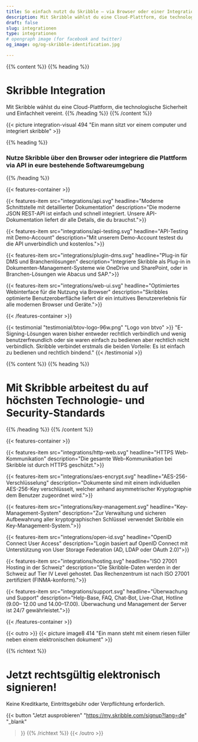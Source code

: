 ```yaml
---
title: So einfach nutzt du Skribble – via Browser oder einer Integration
description: Mit Skribble wählst du eine Cloud-Plattform, die technologische Sicherheit und Einfachheit vereint. Nutze Skribble über den Browser oder integriere die Plattform.
draft: false
slug: integrationen
type: integrationen
# opengraph image (for facebook and twitter)
og_image: og/og-skribble-identification.jpg

---
```


{{% content %}}
{{% heading %}}
# Skribble Integration
Mit Skribble wählst du eine Cloud-Plattform, die technologische Sicherheit <br class="hide-for-mobile">und Einfachheit vereint. 
{{% /heading %}}
{{% /content %}}

{{< picture integration-visual 494 "Ein mann sitzt vor einem computer und integriert skribble" >}}

{{% heading %}}
### Nutze Skribble über den Browser oder integriere die Plattform <br class="hide-for-mobile">via API in eure bestehende Softwareumgebung
{{% /heading %}}

{{< features-container >}}

  {{< features-item src="integrations/api.svg" 
    headline="Moderne Schnittstelle mit detaillierter Dokumentation" 
    description="Die moderne JSON REST-API ist einfach und schnell integriert. Unsere API-Dokumentation liefert dir alle Details, die du brauchst.">}}

  {{< features-item src="integrations/api-testing.svg" 
    headline="API-Testing mit Demo-Account" 
    description="Mit unserem Demo-Account testest du die API unverbindlich und kostenlos.">}}

  {{< features-item src="integrations/plugin-dms.svg" 
    headline="Plug-in für DMS und Branchenlösungen" 
    description="Integriere Skribble als Plug-in in Dokumenten-Management-Systeme wie OneDrive und SharePoint, oder in Branchen-Lösungen wie Abacus und SAP.">}}

  {{< features-item src="integrations/web-ui.svg" 
    headline="Optimiertes Webinterface für die Nutzung via Browser" 
    description="Skribbles optimierte Benutzeroberfläche liefert dir ein intuitives Benutzererlebnis für alle modernen Browser und Geräte.">}}

{{< /features-container >}}

[//]: # (--------------------------------------------------------------------------------------------------------------)

{{< testimonial "testimonial/btov-logo-96w.png" "Logo von btvo" >}}
"E-Signing-Lösungen waren bisher entweder rechtlich verbindlich und wenig benutzerfreundlich oder sie waren einfach zu bedienen aber rechtlich nicht verbindlich. Skribble verbindet erstmals die beiden Vorteile: Es ist einfach zu bedienen und rechtlich bindend." {{< /testimonial >}}

[//]: # (--------------------------------------------------------------------------------------------------------------)

{{% content %}}
{{% heading %}}
# Mit Skribble arbeitest du auf höchsten Technologie- und Security-Standards
{{% /heading %}}
{{% /content %}}

{{< features-container >}}

  {{< features-item src="integrations/http-web.svg" 
    headline="HTTPS Web-Kommunikation" 
    description="Die gesamte Web-Kommunikation bei Skribble ist durch HTTPS geschützt.">}}

  {{< features-item src="integrations/aes-encrypt.svg" 
    headline="AES-256-Verschlüsselung" 
    description="Dokumente sind mit einem individuellen AES-256-Key verschlüsselt, welcher anhand asymmetrischer Kryptographie dem Benutzer zugeordnet wird.">}}

  {{< features-item src="integrations/key-management.svg" 
    headline="Key-Management-System" 
    description="Zur Verwaltung und sicheren Aufbewahrung aller kryptographischen Schlüssel verwendet Skribble ein Key-Management-System.">}}

  {{< features-item src="integrations/open-id.svg" 
    headline="OpenID Connect User Access" 
    description="Login basiert auf OpenID Connect mit Unterstützung von User Storage Federation (AD, LDAP oder OAuth 2.0)">}}

  {{< features-item src="integrations/hosting.svg" 
    headline="ISO 27001 Hosting in der Schweiz" 
    description="Die Skribble-Daten werden in der Schweiz auf Tier IV Level gehostet. Das Rechenzentrum ist nach ISO 27001 zertifiziert (FINMA-konform).">}}

  {{< features-item src="integrations/support.svg" 
    headline="Überwachung und Support" 
    description="Help-Base, FAQ, Chat-Bot, Live-Chat, Hotline (9.00– 12.00 und 14.00–17.00). Überwachung und Management der Server ist 24/7 gewährleistet.">}}

{{< /features-container >}}

[//]: # (--------------------------------------------------------------------------------------------------------------)

{{< outro >}}
{{< picture image8 414 "Ein mann steht mit einem riesen füller neben einem elektronischen dokument" >}}

{{% richtext %}}
# Jetzt rechtsgültig elektronisch signieren!
Keine Kreditkarte, Eintrittsgebühr oder Verpflichtung erforderlich.

{{< button
  "Jetzt ausprobieren"
  "https://my.skribble.com/signup?lang=de"
  "_blank"
>}}
{{% /richtext %}}
{{< /outro >}}

